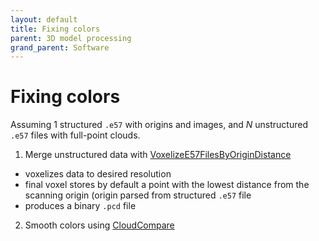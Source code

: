 ```yaml
---
layout: default
title: Fixing colors
parent: 3D model processing
grand_parent: Software
---
```


# Fixing colors

Assuming 1 structured `.e57` with origins and images, and *N* unstructured `.e57` files with full-point clouds.

1. Merge unstructured data with [VoxelizeE57FilesByOriginDistance](https://mrs.felk.cvut.cz/gitlab/NAKI/naki_postprocessing/tree/master)
  - voxelizes data to desired resolution
  - final voxel stores by default a point with the lowest distance from the scanning origin (origin parsed from structured `.e57` file
  - produces a binary `.pcd` file
2. Smooth colors using [CloudCompare](https://ctu-mrs.github.io/docs/software/3d_model_processing/cloudcompare.html#smoothing-colors)


